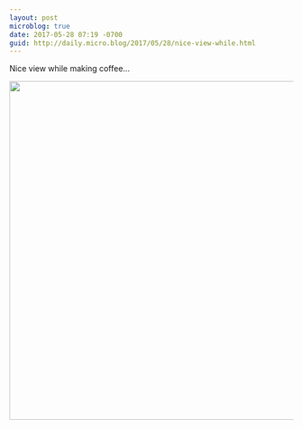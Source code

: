 ```yaml
---
layout: post
microblog: true
date: 2017-05-28 07:19 -0700
guid: http://daily.micro.blog/2017/05/28/nice-view-while.html
---
```

Nice view while making coffee...

<img src="http://daily.micro.blog/uploads/2017/17bd301f76.jpg" width="600" height="600" style="height: auto" />
